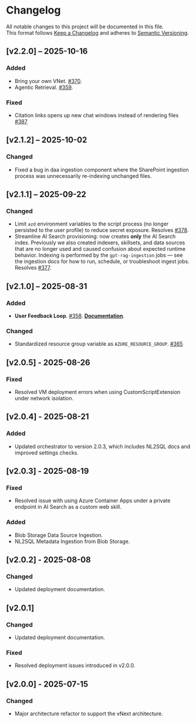 # Changelog

All notable changes to this project will be documented in this file.  
This format follows [Keep a Changelog](https://keepachangelog.com/) and adheres to [Semantic Versioning](https://semver.org/).

## [v2.2.0] – 2025-10-16
### Added
- Bring your own VNet. [#370](https://github.com/Azure/GPT-RAG/issues/370).
- Agentic Retrieval. [#359](https://github.com/Azure/GPT-RAG/issues/359).

### Fixed
- Citation links opens up new chat windows instead of rendering files [#387](https://github.com/Azure/GPT-RAG/issues/387)
## [v2.1.2] – 2025-10-02
### Changed
- Fixed a bug in daa ingestion component where the SharePoint ingestion process was unnecessarily re-indexing unchanged files.

## [v2.1.1] – 2025-09-22
### Changed
- Limit `azd` environment variables to the script process (no longer persisted to the user profile) to reduce secret exposure. Resolves [#378](https://github.com/Azure/GPT-RAG/issues/378).
- Streamline AI Search provisioning: now creates **only** the AI Search index. Previously we also created indexers, skillsets, and data sources that are no longer used and caused confusion about expected runtime behavior. Indexing is performed by the `gpt-rag-ingestion` jobs — see the ingestion docs for how to run, schedule, or troubleshoot ingest jobs. Resolves [#377](https://github.com/Azure/GPT-RAG/issues/377).

## [v2.1.0] – 2025-08-31
### Added
- **User Feedback Loop**. [#358](https://github.com/Azure/GPT-RAG/issues/358). **[Documentation](https://github.com/Azure/GPT-RAG/blob/release/2.1.0/docs/GUIDE.md#configuring-user-feedback-loop)**.

### Changed
- Standardized resource group variable as `AZURE_RESOURCE_GROUP`. [#365](https://github.com/Azure/GPT-RAG/issues/365)

## [v2.0.5] - 2025-08-26
### Fixed
- Resolved VM deployment errors when using CustomScriptExtension under network isolation.

## [v2.0.4] - 2025-08-21
### Added
- Updated orchestrator to version 2.0.3, which includes NL2SQL docs and improved settings checks.

## [v2.0.3] - 2025-08-19
### Fixed
- Resolved issue with using Azure Container Apps under a private endpoint in AI Search as a custom web skill.
### Added 
- Blob Storage Data Source Ingestion.
- NL2SQL Metadata Ingestion from Blob Storage.

## [v2.0.2] - 2025-08-08
### Changed
- Updated deployment documentation.

## [v2.0.1]
### Changed
- Updated deployment documentation.

### Fixed
- Resolved deployment issues introduced in v2.0.0.

## [v2.0.0] - 2025-07-15
### Changed
- Major architecture refactor to support the vNext architecture.
